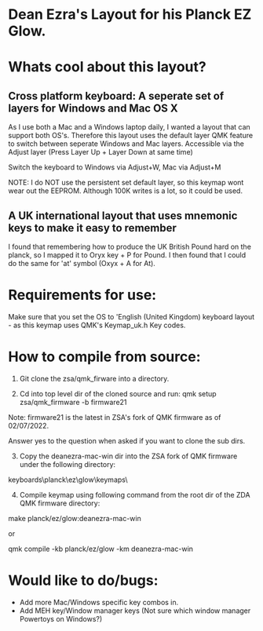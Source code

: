# Dean Ezra's Layout for his Planck EZ Glow.

# Whats cool about this layout?

## Cross platform keyboard: A seperate set of layers for Windows and Mac OS X
As I use both a Mac and a Windows laptop daily, I wanted a layout that can support both OS's.
Therefore this layout uses the default layer QMK feature to switch between seperate Windows and Mac layers.
Accessible via the Adjust layer (Press Layer Up + Layer Down at same time)

Switch the keyboard to Windows via Adjust+W, Mac via Adjust+M

NOTE: I do NOT use the persistent set default layer, so this keymap wont wear out the EEPROM. Although 100K writes is a lot, so it could be used.

## A UK international layout that uses mnemonic keys to make it easy to remember
I found that remembering how to produce the UK British Pound hard on the planck, so I mapped it to Oryx key + P for Pound.
I then found that I could do the same for 'at' symbol (Oxyx + A for At).

# Requirements for use:
Make sure that you set the OS to 'English (United Kingdom) keyboard layout - as this keymap uses QMK's Keymap_uk.h Key codes.

# How to compile from source:

1. Git clone the zsa/qmk_firware into a directory.

2. Cd into top level dir of the cloned source and run:
qmk setup zsa/qmk_firmware -b firmware21

Note: firmware21 is the latest in ZSA's fork of QMK firmware as of 02/07/2022.

Answer yes to the question when asked if you want to clone the sub dirs.

3. Copy the deanezra-mac-win dir into the ZSA fork of QMK firmware under the following directory:

keyboards\planck\ez\glow\keymaps\

4. Compile keymap using following command from the root dir of the ZDA QMK firmware directory:

make planck/ez/glow:deanezra-mac-win

or

qmk compile -kb planck/ez/glow -km deanezra-mac-win

# Would like to do/bugs:

- Add more Mac/Windows specific key combos in.
- Add MEH key/Window manager keys (Not sure which window manager Powertoys on Windows?)


